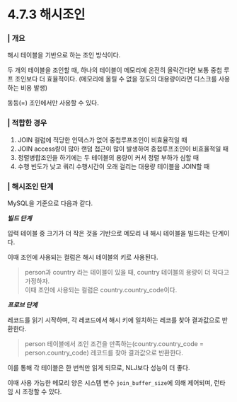 # 4.7.3 해시조인

### | 개요

해시 테이블을 기반으로 하는 조인 방식이다.

두 개의 테이블을 조인할 때, 하나의 테이블이 메모리에 온전히 올락간다면 보통 중첩 루프 조인보다 더 효율적이다. (메모리에 올릴 수 없을 정도의 대용량이라면 디스크를 사용하는 비용 발생)

동등(=) 조인에서만 사용할 수 있다.

### | 적합한 경우

1. JOIN 컬럼에 적당한 인덱스가 없어 중첩루프조인이 비효율적일 때
2. JOIN access량이 많아 랜덤 접근이 많이 발생하여 중첩루프조인이 비효율적일 때
3. 정렬병합조인을 하기에는 두 테이블의 용량이 커서 정렬 부하가 심할 때
4. 수행 빈도가 낮고 쿼리 수행시간이 오래 걸리는 대용량 테이블을 JOIN할 때

### | 해시조인 단계

MySQL을 기준으로 다음과 같다.

<b> _빌드 단계_ </b>

입력 테이블 중 크기가 더 작은 것을 기반으로 메모리 내 해시 테이블을 빌드하는 단계이다.

이때 조인에 사용되는 컬럼은 해시 테이블의 키로 사용된다.

> person과 country 라는 테이블이 있을 때, country 테이블의 용량이 더 작다고 가정하자.  
> 이때 조인에 사용되는 컬럼은 country.country_code이다.

<b> _프로브 단계_ </b>

레코드를 읽기 시작하며, 각 레코드에서 해시 키에 일치하는 레코를 찾아 결과값으로 반환한다.

> person 테이블에서 조인 조건을 만족하는(country.country_code = person.country_code) 레코드를 찾아 결과값으로 반환한다.

이를 통해 각 테이블은 한 번씩만 읽게 되므로, NLJ보다 성능이 더 좋다.

이때 사용 가능한 메모리 양은 시스템 변수 `join_buffer_size`에 의해 제어되며, 런타임 시 조정할 수 있다.
